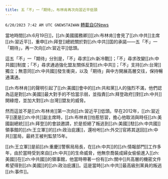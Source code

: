 ```yaml
---
title: 五「不」一「期待」，布林肯再次向習近平低頭
---
```

`6/20/2023 7:42 AM UTC GNEWSTAIWAN` [轉載自GNews](https://gnews.org/articles/1396867)

當地時間[[zh:6月19日]]，[[zh:美國國務卿]][[zh:布林肯]]會見了[[zh:中共]]主席[[zh:習近平]]，重申[[zh:拜登]]總統關於對[[zh:中共]]囯的承諾——五「不」一「期待」，再一次向[[zh:習近平]]低頭。

  

這五「不」一「期待」分別是，「不」尋求[[zh:新冷戰]]；「不」尋求改變[[zh:中共國]]制度；「不」尋求通過強化盟友關係反對[[zh:中共]]；「不」支持[[zh:台灣]]獨立；無意同[[zh:中共國]]發生衝突，以及「期待」與中方開展高層交往，保持暢通溝通。

  

[[zh:布林肯]]的聲明引起了[[zh:美國]]會中的[[zh:共和黨]]人的強烈不滿，他們認為這是對[[zh:美國]]最大對手的不恰當示弱，並指責[[zh:拜登政府]]對[[zh:中共]]開綠燈，並加大對[[zh:台灣]]盟友的威脅。

  

然而這並不是[[zh:布林肯]]第一次向[[zh:習近平]]低頭。早在2012年，[[zh:習近平]]還是[[zh:中共]]副主席時，[[zh:布林肯]]怕惹怒習，擔心他取消與時任[[zh:美國副總統]][[zh:拜登]]的會談邀請，於是拒絕了叛逃到[[zh:美國]]駐[[zh:中共國]]領事館的[[zh:王立軍]]的[[zh:政治庇護]]，還吩咐[[zh:外交]]官將其送回[[zh:中共]]當局，最終王被判監禁15年。

  

[[zh:王立軍]]是前[[zh:重慶]]警察局局長，在[[zh:中共]]的[[zh:情報部門]]工作多年，由於當時受到來自[[zh:中共]]的生命威脅，他無奈喬裝成婦女偷偷進入[[zh:美國]]在[[zh:中共國]]的領事館，他當時帶著一份有[[zh:關中]]共高層的機密文件希望得到[[zh:美國]]的[[zh:政治庇護]]。這是當時[[zh:中共]]最高級別黨員的叛逃[[zh:事件]]。
